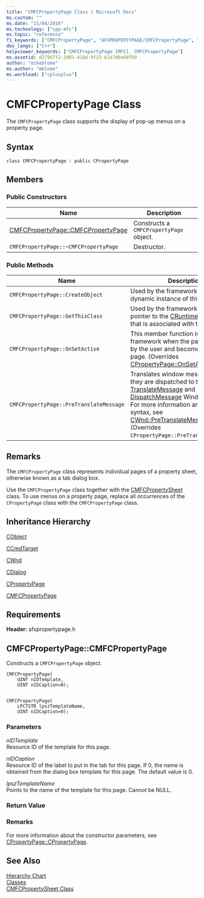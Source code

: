 ```yaml
---
title: "CMFCPropertyPage Class | Microsoft Docs"
ms.custom: ""
ms.date: "11/04/2016"
ms.technology: ["cpp-mfc"]
ms.topic: "reference"
f1_keywords: ["CMFCPropertyPage", "AFXPROPERTYPAGE/CMFCPropertyPage", "AFXPROPERTYPAGE/CMFCPropertyPage::CMFCPropertyPage"]
dev_langs: ["C++"]
helpviewer_keywords: ["CMFCPropertyPage [MFC], CMFCPropertyPage"]
ms.assetid: d279d7f2-2d81-418d-9f23-6147d6e8df09
author: "mikeblome"
ms.author: "mblome"
ms.workload: ["cplusplus"]
---
```

# CMFCPropertyPage Class
The `CMFCPropertyPage` class supports the display of pop-up menus on a property page.  
  
## Syntax  
  
```  
class CMFCPropertyPage : public CPropertyPage  
```  
  
## Members  
  
### Public Constructors  
  
|Name|Description|  
|----------|-----------------|  
|[CMFCPropertyPage::CMFCPropertyPage](#cmfcpropertypage)|Constructs a `CMFCPropertyPage` object.|  
|`CMFCPropertyPage::~CMFCPropertyPage`|Destructor.|  
  
### Public Methods  
  
|Name|Description|  
|----------|-----------------|  
|`CMFCPropertyPage::CreateObject`|Used by the framework to create a dynamic instance of this class type.|  
|`CMFCPropertyPage::GetThisClass`|Used by the framework to obtain a pointer to the [CRuntimeClass](../../mfc/reference/cruntimeclass-structure.md) object that is associated with this class type.|  
|`CMFCPropertyPage::OnSetActive`|This member function is called by the framework when the page is chosen by the user and becomes the active page. (Overrides [CPropertyPage::OnSetActive](../../mfc/reference/cpropertypage-class.md#onsetactive).)|  
|`CMFCPropertyPage::PreTranslateMessage`|Translates window messages before they are dispatched to the [TranslateMessage](/windows/desktop/api/winuser/nf-winuser-translatemessage) and [DispatchMessage](/windows/desktop/api/winuser/nf-winuser-dispatchmessage) Windows functions. For more information and method syntax, see [CWnd::PreTranslateMessage](../../mfc/reference/cwnd-class.md#pretranslatemessage). (Overrides `CPropertyPage::PreTranslateMessage`.)|  
  
## Remarks  
 The `CMFCPropertyPage` class represents individual pages of a property sheet, otherwise known as a tab dialog box.  
  
 Use the `CMFCPropertyPage` class together with the [CMFCPropertySheet](../../mfc/reference/cmfcpropertysheet-class.md) class. To use menus on a property page, replace all occurrences of the `CPropertyPage` class with the `CMFCPropertyPage` class.  
  
## Inheritance Hierarchy  
 [CObject](../../mfc/reference/cobject-class.md)  
  
 [CCmdTarget](../../mfc/reference/ccmdtarget-class.md)  
  
 [CWnd](../../mfc/reference/cwnd-class.md)  
  
 [CDialog](../../mfc/reference/cdialog-class.md)  
  
 [CPropertyPage](../../mfc/reference/cpropertypage-class.md)  
  
 [CMFCPropertyPage](../../mfc/reference/cmfcpropertypage-class.md)  
  
## Requirements  
 **Header:** afxpropertypage.h  
  
##  <a name="cmfcpropertypage"></a>  CMFCPropertyPage::CMFCPropertyPage  
 Constructs a `CMFCPropertyPage` object.  
  
```  
CMFCPropertyPage(
    UINT nIDTemplate,  
    UINT nIDCaption=0);

 
CMFCPropertyPage(
    LPCTSTR lpszTemplateName,  
    UINT nIDCaption=0);
```  
  
### Parameters  
 *nIDTemplate*  
 Resource ID of the template for this page.  
  
 *nIDCaption*  
 Resource ID of the label to put in the tab for this page. If 0, the name is obtained from the dialog box template for this page. The default value is 0.  
  
 *lpszTemplateName*  
 Points to the name of the template for this page. Cannot be NULL.  
  
### Return Value  
  
### Remarks  
 For more information about the constructor parameters, see [CPropertyPage::CPropertyPage](../../mfc/reference/cpropertypage-class.md#cpropertypage).  
  
## See Also  
 [Hierarchy Chart](../../mfc/hierarchy-chart.md)   
 [Classes](../../mfc/reference/mfc-classes.md)   
 [CMFCPropertySheet Class](../../mfc/reference/cmfcpropertysheet-class.md)

